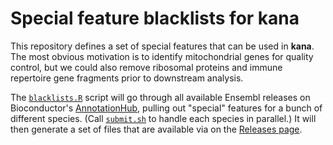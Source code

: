 # Special feature blacklists for kana

This repository defines a set of special features that can be used in **kana**.
The most obvious motivation is to identify mitochondrial genes for quality control,
but we could also remove ribosomal proteins and immune repertoire gene fragments prior to downstream analysis.

The [`blacklists.R`](blacklists.R) script will go through all available Ensembl releases on Bioconductor's [AnnotationHub](https://bioconductor.org/packages/AnnotationHub),
pulling out "special" features for a bunch of different species.
(Call [`submit.sh`](submit.sh) to handle each species in parallel.)
It will then generate a set of files that are available via on the [Releases page](https://github.com/kanaverse/kana-special-features/releases).

